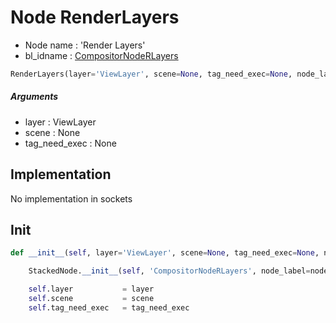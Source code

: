# Node RenderLayers

- Node name : 'Render Layers'
- bl_idname : [CompositorNodeRLayers](https://docs.blender.org/api/current/bpy.types.CompositorNodeRLayers.html)


``` python
RenderLayers(layer='ViewLayer', scene=None, tag_need_exec=None, node_label=None, node_color=None)
```
##### Arguments

- layer : ViewLayer
- scene : None
- tag_need_exec : None

## Implementation

No implementation in sockets

## Init

``` python
def __init__(self, layer='ViewLayer', scene=None, tag_need_exec=None, node_label=None, node_color=None):

    StackedNode.__init__(self, 'CompositorNodeRLayers', node_label=node_label, node_color=node_color)

    self.layer           = layer
    self.scene           = scene
    self.tag_need_exec   = tag_need_exec
```
